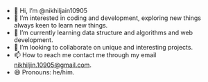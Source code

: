 - 👋 Hi, I’m @nikhiljain10905
- 👀 I’m interested in coding and development, exploring new things always keen to learn new things.
- 🌱 I’m currently learning data structure and algorithms and web development.
- 💞️ I’m looking to collaborate on unique and interesting projects.
- 📫 How to reach me contact me through my email nikhiljin.10905@gmail.com.
- 😄 Pronouns: he/him.

<!---
nikhiljain10905/nikhiljain10905 is a ✨ special ✨ repository because its `README.md` (this file) appears on your GitHub profile.
You can click the Preview link to take a look at your changes.
--->
